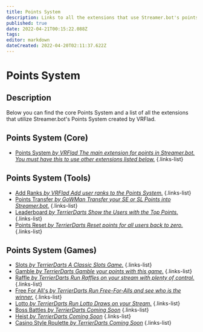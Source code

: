 ```yaml
---
title: Points System
description: Links to all the extensions that use Streamer.bot's points system.
published: true
date: 2022-04-21T00:15:22.088Z
tags: 
editor: markdown
dateCreated: 2022-04-20T02:11:37.622Z
---
```


# Points System

## Description

Below you can find the core Points System and a list of all the extensions that utilize Streamer.bot's Points System created by VRFlad.

## Points System (Core)

* [Points System *by VRFlad* *The main extension for points in Streamer.bot.  You must have this to use other extensions listed below.*](/extensions/points-system/points-system-core)
{.links-list}

## Points System (Tools)

* [Add Ranks *by VRFlad* *Add user ranks to the Points System.*](/extensions/points-system/points-system-add-ranks)
{.links-list}
* [Points Transfer *by GoWMan* *Transfer your SE or SL Points into Streamer.bot.*](/extensions/points-system/points-system-points-transfer)
{.links-list}
* [Leaderboard *by TerrierDarts* *Show the Users with the Top Points.*](/extensions/points-system/points-system-leaderboard)
{.links-list}
* [Points Reset *by TerrierDarts* *Reset points for all users back to zero.*](/extensions/points-system/points-system-points-reset)
{.links-list}

## Points System (Games)

* [Slots *by TerrierDarts* *A Classic Slots Game.*](/extensions/points-system/points-system-slots)
{.links-list}
* [Gamble *by TerrierDarts* *Gamble your points with this game.*](/extensions/points-system/points-system-gamble)
{.links-list}
* [Raffle *by TerrierDarts* *Run Raffles on your stream with plenty of control.*](/extensions/points-system/points-system-raffle)
{.links-list}
* [Free For All's *by TerrierDarts* *Run Free-For-Alls and see who is the winner.*](/extensions/points-system/points-system-free-for-alls)
{.links-list}
* [Lotto *by TerrierDarts* *Run Lotto Draws on your Stream.*](/extensions/points-system/points-system-lotto)
{.links-list}
* [Boss Battles *by TerrierDarts* *Coming Soon*](/extensions/points-system/points-system-boss-battles)
{.links-list}
* [Heist *by TerrierDarts* *Coming Soon*](/extensions/points-system/points-system-heist)
{.links-list}
* [Casino Style Roulette *by TerrierDarts* *Coming Soon*](/extensions/points-system/points-system-roulette)
{.links-list}
